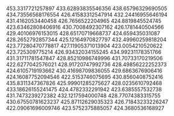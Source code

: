 453.3317721257897
433.62893835546356
438.65796329690505
434.73556568176554
426.41583312547914
432.24416955646194
431.4162053440458
426.7656522204965
424.8819845524745
423.63462808406916
430.7008492307162
426.1781440504566
429.40106976153015
428.65170719668737
424.659435031087
428.2652792857344
425.12164970827797
432.49960259818204
423.77280470778817
427.11905371013904
423.0054210520622
423.725309775214
426.93432034155245
434.99231178351766
431.31711781547847
428.85210986749996
431.70733170219506
422.6277042576021
428.91720747992736
428.49856222252373
424.6105719193662
430.41698709836055
429.6863676906416
424.16087752094546
422.5153746075695
430.8560408752416
435.8311347367826
425.99901285275627
428.0235610792468
433.18626155241475
424.4782332291942
423.6385557532738
431.7473239272382
432.1217594000748
428.77074383315755
430.67550781623237
425.87112629035323
426.71843233226247
422.09061696009746
423.5752375885057
424.3680536168927
